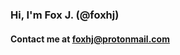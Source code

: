 ### Hi, I'm **Fox J. (@foxhj)**

#### Contact me at [foxhj@protonmail.com](mailto:foxhj@protonmail.com)
